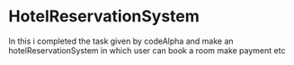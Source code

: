 # HotelReservationSystem
In this i completed the task given by codeAlpha and make an hotelReservationSystem in which user can book a room make payment etc
